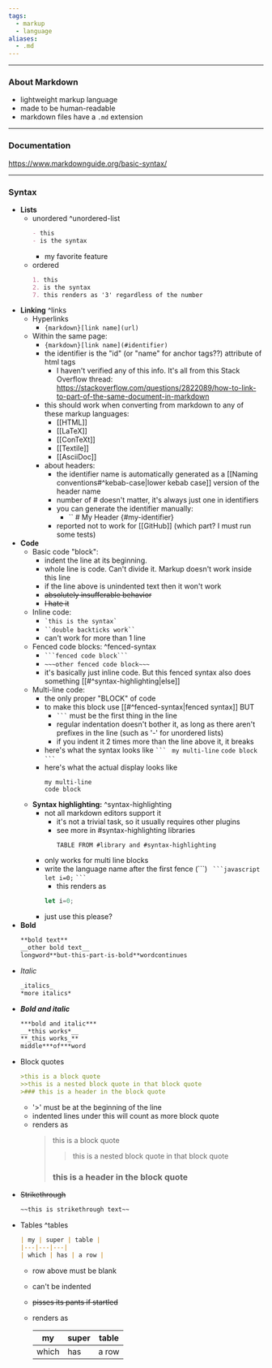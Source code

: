 ```yaml
---
tags:
  - markup
  - language
aliases:
  - .md
---
```

---

### About Markdown

- lightweight markup language
- made to be human-readable
- markdown files have a `.md` extension

---

### Documentation

https://www.markdownguide.org/basic-syntax/

---

### Syntax

- **Lists**
	- unordered ^unordered-list
		```markdown
		- this
		- is the syntax
		```
		- my favorite feature
	- ordered
		```markdown
		1. this
		2. is the syntax
		7. this renders as '3' regardless of the number
		```
- **Linking** ^links
	- Hyperlinks
		- `{markdown}[link name](url)`
	- Within the same page:
		- `{markdown}[link name](#identifier)`
		- the identifier is the "id" (or "name" for anchor tags??) attribute of html tags
			- I haven't verified any of this info. It's all from this Stack Overflow thread:
				https://stackoverflow.com/questions/2822089/how-to-link-to-part-of-the-same-document-in-markdown
		- this should work when converting from markdown to any of these markup languages:
			- [[HTML]]
			- [[LaTeX]]
			- [[ConTeXt]]
			- [[Textile]]
			- [[AsciiDoc]]
		- about headers:
			- the identifier name is automatically generated as a [[Naming conventions#^kebab-case|lower kebab case]] version of the header name
			- number of # doesn't matter, it's always just one in identifiers
			- you can generate the identifier manually:
				- `` # My Header {#my-identifier}
			- reported not to work for [[GitHub]] (which part? I must run some tests)
- **Code**
	- Basic code "block":
		- indent the line at its beginning.
		- whole line is code. Can't divide it. Markup doesn't work inside this line
		- if the line above is unindented text then it won't work
		- ~~absolutely insufferable behavior~~
		- ~~I hate it~~
	- Inline code:
		- `` `this is the syntax` ``
		- ` ``double backticks work`` `
		- can't work for more than 1 line
	- Fenced code blocks: ^fenced-syntax
		- ` ```fenced code block``` `
		- `~~~other fenced code block~~~`
		- it's basically just inline code. But this fenced syntax also does something [[#^syntax-highlighting|else]]
	- Multi-line code:
		- the only proper "BLOCK" of code
		- to make this block use [[#^fenced-syntax|fenced syntax]] BUT
			- ` ``` ` must be the first thing in the line
			- regular indentation doesn't bother it, as long as there aren't prefixes in the line (such as '-' for unordered lists)
			- if you indent it 2 times more than the line above it, it breaks
		- here's what the syntax looks like
			` ``` `
			` my multi-line`
			` code block `
			` ``` `
		- here's what the actual display looks like
			```
			my multi-line
			code block
			```
	- **Syntax highlighting:** ^syntax-highlighting
		- not all markdown editors support it
			- it's not a trivial task, so it usually requires other plugins
			- see more in #syntax-highlighting libraries
				```dataview
				TABLE FROM #library and #syntax-highlighting
				```
		- only works for multi line blocks
		- write the language name after the first fence (\`\`\`)
			` ```javascript`
			` let i=0;`
			` ``` `
			- this renders as
			```javascript
			let i=0;
			```
		- just use this please?
- **Bold**
	```markdown
	**bold text**
	__other bold text__
	longword**but-this-part-is-bold**wordcontinues
	```
- _Italic_
	```markdown
	_italics_
	*more italics*
	```
- ***Bold and italic***
	```markdown
	***bold and italic***
	__*this works*__
	**_this works_**
	middle***of***word
	```
- Block quotes
	```markdown
	>this is a block quote
	>>this is a nested block quote in that block quote
	>### this is a header in the block quote
	```
	- '>' must be at the beginning of the line
	- indented lines under this will count as more block quote
	- renders as
		>this is a block quote
		>>this is a nested block quote in that block quote
		>### this is a header in the block quote
- ~~Strikethrough~~
	```markdown
	~~this is strikethrough text~~
	```
- Tables ^tables
	```markdown
	| my | super | table |
	|---|---|---|
	| which | has | a row |
	```
	- row above must be blank
	- can't be indented
	- ~~pisses its pants if startled~~
	- renders as

		| my | super | table |
		|---|---|---|
		| which | has | a row |
